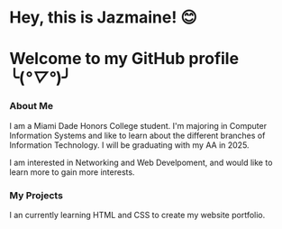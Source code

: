 # Hey, this is Jazmaine! 😊
# Welcome to my GitHub profile ╰(*°▽°*)╯

### About Me
I am a Miami Dade Honors College student. I'm majoring in Computer Information Systems and like to learn about the different branches of Information Technology.
I will be graduating with my AA in 2025.

I am interested in Networking and Web Develpoment, and would like to learn more to gain more interests.

### My Projects
I an currently learning HTML and CSS to create my website portfolio.

<!--
**Requena4416/Requena4416** is a ✨ _special_ ✨ repository because its `README.md` (this file) appears on your GitHub profile.

Here are some ideas to get you started:

- 🔭 I’m currently working on ...
- 🌱 I’m currently learning ...
- 👯 I’m looking to collaborate on ...
- 🤔 I’m looking for help with ...
- 💬 Ask me about ...
- 📫 How to reach me: ...
- 😄 Pronouns: ...
- ⚡ Fun fact: ...
-->
